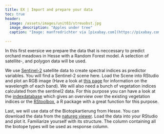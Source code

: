 ```yaml
---
title: EX | Import and prepare your data
toc: true
header:
  image: /assets/images/unit03/streuobst.jpg
  image_description: "Apples under tree"
  caption: "Image: manfredrichter via [pixabay.com](https://pixabay.com/de/photos/%C3%A4pfel-streuobst-obstbaum-apfelbaum-3684775/)"
  
--- 
```


In this first exersice we prepare the data that is neccessary to predict orchard meadows in Hesse with a Random Forest model. A selection of satellite-, and polygon data will be used.

We use [Sentinel-2](https://sentinel.esa.int/web/sentinel/missions/sentinel-2) satellite data to create spectral indices as predictor variables. You will find a Sentinel-2 scene here. Load the Scene into RStudio and plot an RGB image (Have a look at [this page]( https://sentinels.copernicus.eu/web/sentinel/user-guides/sentinel-2-msi/resolutions/spatial) for information on the wavelength of each band). 
We will also need a bunch of vegetation indices calculated from the sentinel2 data. For this purpose you can have a look at the [indexdatabase]( https://www.indexdatabase.de/) which gives an overview over the existing vegetation indices or the [RStoolbox]( https://cran.r-project.org/web/packages/RStoolbox/index.html), a R package with a great function for this purpose.

Last, we will use data of the Biotopkartierung from Hesse. You can download the data from the [natureg viewer](https://natureg.hessen.de/infomaterial/geodaten.php). Load the data into your RStudio and plot it. Familiarize yourself with its structure. The column containing all the biotope types will be used as response column.
 
